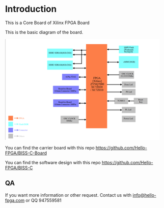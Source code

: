 # Introduction

This is a Core Board of  Xilinx FPGA Board 

This is the basic diagram of the board.

![image-20231107215057312](ReadMe.assets/image-20231107215057312.png)



You can find the carrier board with this repo https://github.com/Hello-FPGA/BISS-C-Board

You can find the software design with this repo https://github.com/Hello-FPGA/BISS-C



## QA

If you want more information or other request. Contact us with info@hello-fpga.com or QQ 947559581

